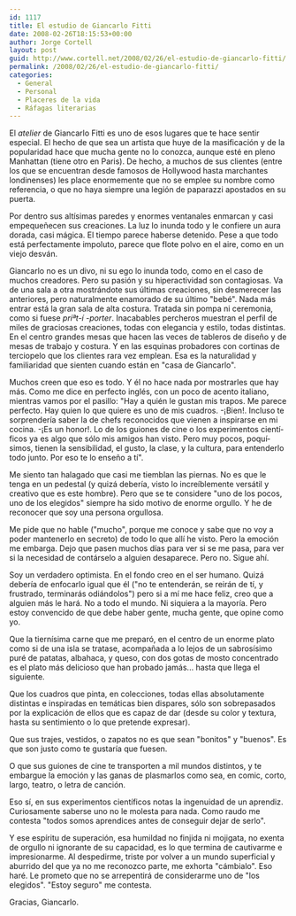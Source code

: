 ```yaml
---
id: 1117
title: El estudio de Giancarlo Fitti
date: 2008-02-26T18:15:53+00:00
author: Jorge Cortell
layout: post
guid: http://www.cortell.net/2008/02/26/el-estudio-de-giancarlo-fitti/
permalink: /2008/02/26/el-estudio-de-giancarlo-fitti/
categories:
  - General
  - Personal
  - Placeres de la vida
  - Ráfagas literarias
---
```

El _atelier_ de Giancarlo Fitti es uno de esos lugares que te hace sentir especial. El hecho de que sea un artista que huye de la masificación y de la popularidad hace que mucha gente no lo conozca, aunque esté en pleno Manhattan (tiene otro en Paris). De hecho, a muchos de sus clientes (entre los que se encuentran desde famosos de Hollywood hasta marchantes londinenses) les place enormemente que no se emplee su nombre como referencia, o que no haya siempre una legión de paparazzi apostados en su puerta.

Por dentro sus altí­simas paredes y enormes ventanales enmarcan y casi empequeñecen sus creaciones. La luz lo inunda todo y le confiere un aura dorada, casi mágica. El tiempo parece haberse detenido. Pese a que todo está perfectamente impoluto, parece que flote polvo en el aire, como en un viejo desván.

Giancarlo no es un divo, ni su ego lo inunda todo, como en el caso de muchos creadores. Pero su pasión y su hiperactividad son contagiosas. Va de una sala a otra mostrándote sus últimas creaciones, sin desmerecer las anteriores, pero naturalmente enamorado de su último "bebé". Nada más entrar está la gran sala de alta costura. Tratada sin pompa ni ceremonia, como si fuese _príªt-í -porter_. Inacabables percheros muestran el perfil de miles de graciosas creaciones, todas con elegancia y estilo, todas distintas. En el centro grandes mesas que hacen las veces de tableros de diseño y de mesas de trabajo y costura. Y en las esquinas probadores con cortinas de terciopelo que los clientes rara vez emplean. Esa es la naturalidad y familiaridad que sienten cuando están en "casa de Giancarlo".

Muchos creen que eso es todo. Y él no hace nada por mostrarles que hay más. Como me dice en perfecto inglés, con un poco de acento italiano, mientras vamos por el pasillo: "Hay a quién le gustan mis trapos. Me parece perfecto. Hay quien lo que quiere es uno de mis cuadros. -¡Bien!. Incluso te sorprenderí­a saber la de chefs reconocidos que vienen a inspirarse en mi cocina. -¡Es un honor!. Lo de los guiones de cine o los experimentos cientí­ficos ya es algo que sólo mis amigos han visto. Pero muy pocos, poquí­simos, tienen la sensibilidad, el gusto, la clase, y la cultura, para entenderlo todo junto. Por eso te lo enseño a tí­".

Me siento tan halagado que casi me tiemblan las piernas. No es que le tenga en un pedestal (y quizá deberí­a, visto lo increí­blemente versátil y creativo que es este hombre). Pero que se te considere "uno de los pocos, uno de los elegidos" siempre ha sido motivo de enorme orgullo. Y he de reconocer que soy una persona orgullosa.

Me pide que no hable ("mucho", porque me conoce y sabe que no voy a poder mantenerlo en secreto) de todo lo que allí­ he visto. Pero la emoción me embarga. Dejo que pasen muchos dí­as para ver si se me pasa, para ver si la necesidad de contárselo a alguien desaparece. Pero no. Sigue ahí­.

Soy un verdadero optimista. En el fondo creo en el ser humano. Quizá deberí­a de enfocarlo igual que él ("no te entenderán, se reirán de tí­, y frustrado, terminarás odiándolos") pero si a mí­ me hace feliz, creo que a alguien más le hará. No a todo el mundo. Ni siquiera a la mayorí­a. Pero estoy convencido de que debe haber gente, mucha gente, que opine como yo.

Que la tierní­sima carne que me preparó, en el centro de un enorme plato como si de una isla se tratase, acompañada a lo lejos de un sabrosí­simo puré de patatas, albahaca, y queso, con dos gotas de mosto concentrado es el plato más delicioso que han probado jamás... hasta que llega el siguiente.

Que los cuadros que pinta, en colecciones, todas ellas absolutamente distintas e inspiradas en temáticas bien dispares, sólo son sobrepasados por la explicación de ellos que es capaz de dar (desde su color y textura, hasta su sentimiento o lo que pretende expresar).

Que sus trajes, vestidos, o zapatos no es que sean "bonitos" y "buenos". Es que son justo como te gustarí­a que fuesen.

O que sus guiones de cine te transporten a mil mundos distintos, y te embargue la emoción y las ganas de plasmarlos como sea, en comic, corto, largo, teatro, o letra de canción.

Eso sí­, en sus experimentos cientí­ficos notas la ingenuidad de un aprendiz. Curiosamente saberse uno no le molesta para nada. Como raudo me contesta "todos somos aprendices antes de conseguir dejar de serlo".

Y ese espí­ritu de superación, esa humildad no finjida ni mojigata, no exenta de orgullo ni ignorante de su capacidad, es lo que termina de cautivarme e impresionarme. Al despedirme, triste por volver a un mundo superficial y aburrido del que ya no me reconozco parte, me exhorta "cámbialo". Eso haré. Le prometo que no se arrepentirá de considerarme uno de "los elegidos". "Estoy seguro" me contesta.

Gracias, Giancarlo.